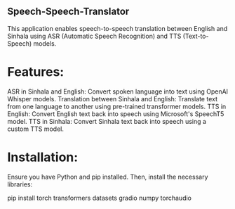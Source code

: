 ## Speech-Speech-Translator

This application enables speech-to-speech translation between English and Sinhala using ASR (Automatic Speech Recognition) and TTS (Text-to-Speech) models.

# Features:
ASR in Sinhala and English: Convert spoken language into text using OpenAI Whisper models.
Translation between Sinhala and English: Translate text from one language to another using pre-trained transformer models.
TTS in English: Convert English text back into speech using Microsoft's SpeechT5 model.
TTS in Sinhala: Convert Sinhala text back into speech using a custom TTS model.

# Installation:
Ensure you have Python and pip installed. Then, install the necessary libraries:

pip install torch transformers datasets gradio numpy torchaudio
